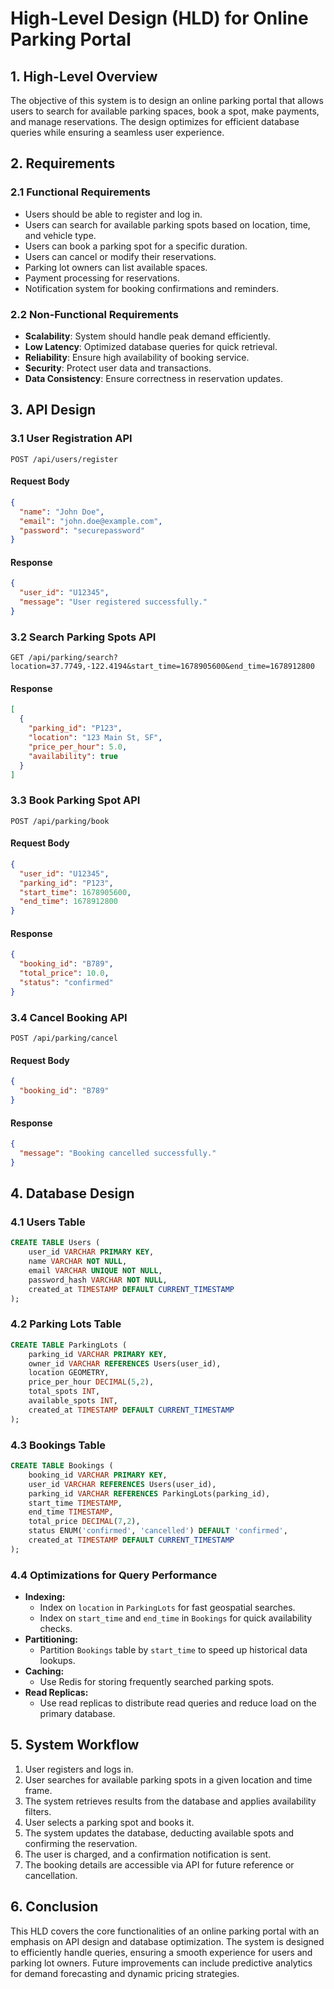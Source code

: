 # High-Level Design (HLD) for Online Parking Portal

## 1. High-Level Overview

The objective of this system is to design an online parking portal that allows users to search for available parking spaces, book a spot, make payments, and manage reservations. The design optimizes for efficient database queries while ensuring a seamless user experience.

## 2. Requirements

### 2.1 Functional Requirements

- Users should be able to register and log in.
- Users can search for available parking spots based on location, time, and vehicle type.
- Users can book a parking spot for a specific duration.
- Users can cancel or modify their reservations.
- Parking lot owners can list available spaces.
- Payment processing for reservations.
- Notification system for booking confirmations and reminders.

### 2.2 Non-Functional Requirements

- **Scalability**: System should handle peak demand efficiently.
- **Low Latency**: Optimized database queries for quick retrieval.
- **Reliability**: Ensure high availability of booking service.
- **Security**: Protect user data and transactions.
- **Data Consistency**: Ensure correctness in reservation updates.

## 3. API Design

### 3.1 User Registration API

```http
POST /api/users/register
```

#### Request Body

```json
{
  "name": "John Doe",
  "email": "john.doe@example.com",
  "password": "securepassword"
}
```

#### Response

```json
{
  "user_id": "U12345",
  "message": "User registered successfully."
}
```

### 3.2 Search Parking Spots API

```http
GET /api/parking/search?location=37.7749,-122.4194&start_time=1678905600&end_time=1678912800
```

#### Response

```json
[
  {
    "parking_id": "P123",
    "location": "123 Main St, SF",
    "price_per_hour": 5.0,
    "availability": true
  }
]
```

### 3.3 Book Parking Spot API

```http
POST /api/parking/book
```

#### Request Body

```json
{
  "user_id": "U12345",
  "parking_id": "P123",
  "start_time": 1678905600,
  "end_time": 1678912800
}
```

#### Response

```json
{
  "booking_id": "B789",
  "total_price": 10.0,
  "status": "confirmed"
}
```

### 3.4 Cancel Booking API

```http
POST /api/parking/cancel
```

#### Request Body

```json
{
  "booking_id": "B789"
}
```

#### Response

```json
{
  "message": "Booking cancelled successfully."
}
```

## 4. Database Design

### 4.1 Users Table

```sql
CREATE TABLE Users (
    user_id VARCHAR PRIMARY KEY,
    name VARCHAR NOT NULL,
    email VARCHAR UNIQUE NOT NULL,
    password_hash VARCHAR NOT NULL,
    created_at TIMESTAMP DEFAULT CURRENT_TIMESTAMP
);
```

### 4.2 Parking Lots Table

```sql
CREATE TABLE ParkingLots (
    parking_id VARCHAR PRIMARY KEY,
    owner_id VARCHAR REFERENCES Users(user_id),
    location GEOMETRY,
    price_per_hour DECIMAL(5,2),
    total_spots INT,
    available_spots INT,
    created_at TIMESTAMP DEFAULT CURRENT_TIMESTAMP
);
```

### 4.3 Bookings Table

```sql
CREATE TABLE Bookings (
    booking_id VARCHAR PRIMARY KEY,
    user_id VARCHAR REFERENCES Users(user_id),
    parking_id VARCHAR REFERENCES ParkingLots(parking_id),
    start_time TIMESTAMP,
    end_time TIMESTAMP,
    total_price DECIMAL(7,2),
    status ENUM('confirmed', 'cancelled') DEFAULT 'confirmed',
    created_at TIMESTAMP DEFAULT CURRENT_TIMESTAMP
);
```

### 4.4 Optimizations for Query Performance

- **Indexing:**
  - Index on `location` in `ParkingLots` for fast geospatial searches.
  - Index on `start_time` and `end_time` in `Bookings` for quick availability checks.
- **Partitioning:**
  - Partition `Bookings` table by `start_time` to speed up historical data lookups.
- **Caching:**
  - Use Redis for storing frequently searched parking spots.
- **Read Replicas:**
  - Use read replicas to distribute read queries and reduce load on the primary database.

## 5. System Workflow

1. User registers and logs in.
2. User searches for available parking spots in a given location and time frame.
3. The system retrieves results from the database and applies availability filters.
4. User selects a parking spot and books it.
5. The system updates the database, deducting available spots and confirming the reservation.
6. The user is charged, and a confirmation notification is sent.
7. The booking details are accessible via API for future reference or cancellation.

## 6. Conclusion

This HLD covers the core functionalities of an online parking portal with an emphasis on API design and database optimization. The system is designed to efficiently handle queries, ensuring a smooth experience for users and parking lot owners. Future improvements can include predictive analytics for demand forecasting and dynamic pricing strategies.
